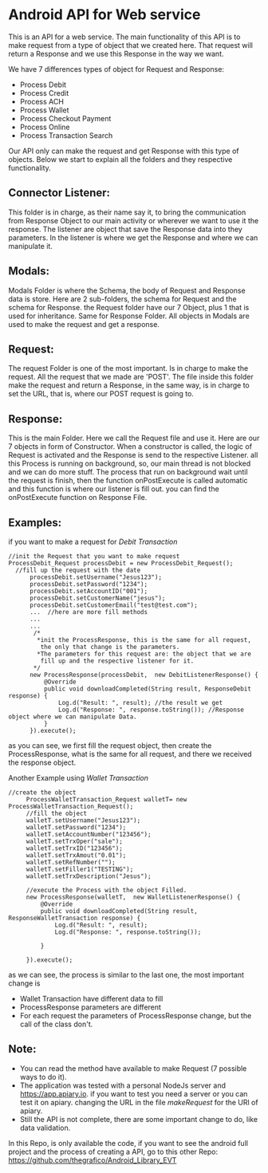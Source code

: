 # Android API for Web service

This is an API for a web service. The main functionality of this API is to make request from a type of object that we created here. That request will return a Response and we use this Response in the way we want.

We have 7 differences types of object for Request and Response:
  - Process Debit
  - Process Credit
  - Process ACH
  - Process Wallet
  - Process Checkout Payment
  - Process Online
  - Process Transaction Search

Our API only can make the request and get Response with this type of objects. Below we start to explain all the folders and they respective functionality.

## Connector Listener:

This folder is in charge, as their name say it, to bring the communication from Response Object to our main activity or wherever we want to use it the response. The listener are object that save the Response data into they parameters. In the listener is where we get the Response and where we can manipulate it.

## Modals:

Modals Folder is where the Schema, the body of Request and Response data is store. Here are 2 sub-folders, the schema for Request and the schema for Response. the Request folder have our 7 Object, plus 1 that is used for inheritance. Same for Response Folder. All objects in Modals are used to make the request and get a response.

## Request:

The request Folder is one of the most important. Is in charge to make the request. All the request that we made are 'POST'. The file inside this folder make the request and return a Response, in the same way, is in charge to set the URL, that is, where our POST request is going to.

## Response:

This is the main Folder. Here we call the Request file and use it. Here are our 7 objects in form of Constructor. When a constructor is called, the logic of Request is activated and the Response is send to the respective Listener. all this Process is running on background, so, our main thread is not blocked and we can do more stuff. The process that run on background wait until the request is finish, then the function onPostExecute is called automatic and this function is where our listener is fill out. you can find the onPostExecute function on Response File.

## Examples:
if you want to make a request for *Debit Transaction*
  ```
  //init the Request that you want to make request
  ProcessDebit_Request processDebit = new ProcessDebit_Request();
    //fill up the request with the date
        processDebit.setUsername("Jesus123");
        processDebit.setPassword("1234");
        processDebit.setAccountID("001");
        processDebit.setCustomerName("jesus");
        processDebit.setCustomerEmail("test@test.com");
        ...  //here are more fill methods
        ...
        ...
         /*
          *init the ProcessResponse, this is the same for all request,
           the only that change is the parameters.
          *The parameters for this request are: the object that we are
           fill up and the respective listener for it.
         */
        new ProcessResponse(processDebit,  new DebitListenerResponse() {
            @Override
            public void downloadCompleted(String result, ResponseDebit response) {
                Log.d("Result: ", result); //the result we get
                Log.d("Response: ", response.toString()); //Response object where we can manipulate Data.
            }
        }).execute();

  ```
  as you can see, we first fill the request object, then create the ProcessResponse, what is the same for all request, and there we received the response object.

  Another Example using *Wallet Transaction*

  ```
  //create the object
       ProcessWalletTransaction_Request walletT= new ProcessWalletTransaction_Request();
       //fill the object
       walletT.setUsername("Jesus123");
       walletT.setPassword("1234");
       walletT.setAccountNumber("123456");
       walletT.setTrxOper("sale");
       walletT.setTrxID("123456");
       walletT.setTrxAmout("0.01");
       walletT.setRefNumber("");
       walletT.setFiller1("TESTING");
       walletT.setTrxDescription("Jesus");

       //execute the Process with the object Filled.
       new ProcessResponse(walletT,  new WalletListenerResponse() {
           @Override
           public void downloadCompleted(String result, ResponseWalletTransaction response) {
               Log.d("Result: ", result);
               Log.d("Response: ", response.toString());

           }

       }).execute();
  ```  
as we can see, the process is similar to the last one, the most important change is
  - Wallet Transaction have different data to fill
  - ProcessResponse parameters are different
  - For each request the parameters of ProcessResponse change, but the call of the class don't.

## Note:

- You can read the method have available to make Request (7 possible ways to do it).
- The application was tested with a personal NodeJs server and https://app.apiary.io. if you want to test you need
  a server or you can test it on apiary. changing the URL in the file *makeRequest* for the URl of apiary.
- Still the API is not complete, there are some important change to do, like data validation.

In this Repo, is only available the code, if you want to see the android full project and the process of creating a API, go to this other Repo: https://github.com/thegrafico/Android_Library_EVT
